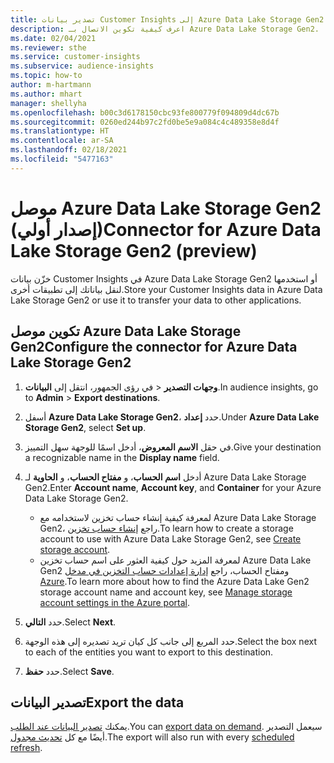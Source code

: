 ```yaml
---
title: تصدير بيانات Customer Insights إلى Azure Data Lake Storage Gen2
description: اعرف كيفية تكوين الاتصال بـ Azure Data Lake Storage Gen2.
ms.date: 02/04/2021
ms.reviewer: sthe
ms.service: customer-insights
ms.subservice: audience-insights
ms.topic: how-to
author: m-hartmann
ms.author: mhart
manager: shellyha
ms.openlocfilehash: b00c3d6178150cbc93fe800779f094809d4dc67b
ms.sourcegitcommit: 0260ed244b97c2fd0be5e9a084c4c489358e8d4f
ms.translationtype: HT
ms.contentlocale: ar-SA
ms.lasthandoff: 02/18/2021
ms.locfileid: "5477163"
---
```

# <a name="connector-for-azure-data-lake-storage-gen2-preview"></a><span data-ttu-id="b0a0c-103">موصل Azure Data Lake Storage Gen2 (إصدار أولي)</span><span class="sxs-lookup"><span data-stu-id="b0a0c-103">Connector for Azure Data Lake Storage Gen2 (preview)</span></span>

<span data-ttu-id="b0a0c-104">خزّن بيانات Customer Insights في Azure Data Lake Storage Gen2 أو استخدمها لنقل بياناتك إلى تطبيقات أخرى.</span><span class="sxs-lookup"><span data-stu-id="b0a0c-104">Store your Customer Insights data in Azure Data Lake Storage Gen2 or use it to transfer your data to other applications.</span></span>

## <a name="configure-the-connector-for-azure-data-lake-storage-gen2"></a><span data-ttu-id="b0a0c-105">تكوين موصل Azure Data Lake Storage Gen2</span><span class="sxs-lookup"><span data-stu-id="b0a0c-105">Configure the connector for Azure Data Lake Storage Gen2</span></span>

1. <span data-ttu-id="b0a0c-106">في رؤى الجمهور، انتقل إلى **البيانات‏‎** > **وجهات التصدير‬**.</span><span class="sxs-lookup"><span data-stu-id="b0a0c-106">In audience insights, go to **Admin** > **Export destinations**.</span></span>

1. <span data-ttu-id="b0a0c-107">أسفل **Azure Data Lake Storage Gen2**، حدد **إعداد‏‎**.</span><span class="sxs-lookup"><span data-stu-id="b0a0c-107">Under **Azure Data Lake Storage Gen2**, select **Set up**.</span></span>

1. <span data-ttu-id="b0a0c-108">في حقل **الاسم المعروض**، أدخل اسمًا للوجهة سهل التمييز.</span><span class="sxs-lookup"><span data-stu-id="b0a0c-108">Give your destination a recognizable name in the **Display name** field.</span></span>

1. <span data-ttu-id="b0a0c-109">أدخل **اسم الحساب**، و **مفتاح الحساب**، و **الحاوية** لـ Azure Data Lake Storage Gen2.</span><span class="sxs-lookup"><span data-stu-id="b0a0c-109">Enter **Account name**, **Account key**, and **Container** for your Azure Data Lake Storage Gen2.</span></span>
    - <span data-ttu-id="b0a0c-110">لمعرفة كيفية إنشاء حساب تخزين لاستخدامه مع Azure Data Lake Storage Gen2، راجع [إنشاء حساب تخزين](https://docs.microsoft.com/azure/storage/blobs/create-data-lake-storage-account).</span><span class="sxs-lookup"><span data-stu-id="b0a0c-110">To learn how to create a storage account to use with Azure Data Lake Storage Gen2, see [Create storage account](https://docs.microsoft.com/azure/storage/blobs/create-data-lake-storage-account).</span></span> 
    - <span data-ttu-id="b0a0c-111">لمعرفة المزيد حول كيفية العثور على اسم حساب تخزين Azure Data Lake Gen2 ومفتاح الحساب، راجع [إدارة إعدادات حساب التخزين في مدخل Azure](https://docs.microsoft.com/azure/storage/common/storage-account-manage).</span><span class="sxs-lookup"><span data-stu-id="b0a0c-111">To learn more about how to find the Azure Data Lake Gen2 storage account name and account key, see [Manage storage account settings in the Azure portal](https://docs.microsoft.com/azure/storage/common/storage-account-manage).</span></span>

1. <span data-ttu-id="b0a0c-112">حدد **التالي**.</span><span class="sxs-lookup"><span data-stu-id="b0a0c-112">Select **Next**.</span></span>

1. <span data-ttu-id="b0a0c-113">حدد المربع إلى جانب كل كيان تريد تصديره إلى هذه الوجهة.</span><span class="sxs-lookup"><span data-stu-id="b0a0c-113">Select the box next to each of the entities you want to export to this destination.</span></span>

1. <span data-ttu-id="b0a0c-114">حدد **حفظ**.</span><span class="sxs-lookup"><span data-stu-id="b0a0c-114">Select **Save**.</span></span>

## <a name="export-the-data"></a><span data-ttu-id="b0a0c-115">تصدير البيانات</span><span class="sxs-lookup"><span data-stu-id="b0a0c-115">Export the data</span></span>

<span data-ttu-id="b0a0c-116">يمكنك [تصدير البيانات عند الطلب](export-destinations.md#export-data-on-demand).</span><span class="sxs-lookup"><span data-stu-id="b0a0c-116">You can [export data on demand](export-destinations.md#export-data-on-demand).</span></span> <span data-ttu-id="b0a0c-117">سيعمل التصدير أيضًا مع كل [تحديث مجدول](system.md#schedule-tab).</span><span class="sxs-lookup"><span data-stu-id="b0a0c-117">The export will also run with every [scheduled refresh](system.md#schedule-tab).</span></span>

